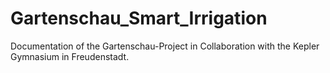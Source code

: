 # Gartenschau_Smart_Irrigation
Documentation of the Gartenschau-Project in Collaboration with the Kepler Gymnasium in Freudenstadt.
